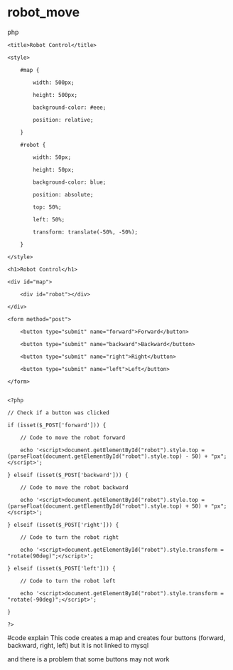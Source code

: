 # robot_move
php

<!DOCTYPE html>

<html>
	
<head>
	
	<title>Robot Control</title>
 
	<style>
 
		#map {
  
			width: 500px;
   
			height: 500px;
   
			background-color: #eee;
   
			position: relative;
   
		}
  
		#robot {
  
			width: 50px;
   
			height: 50px;
   
			background-color: blue;
   
			position: absolute;
   
			top: 50%;
   
			left: 50%;
   
			transform: translate(-50%, -50%);
   
		}
  
	</style>
 
</head>

<body>
	
	<h1>Robot Control</h1>
 
	<div id="map">
 
		<div id="robot"></div>
  
	</div>
 
	<form method="post">
 
		<button type="submit" name="forward">Forward</button>
  
		<button type="submit" name="backward">Backward</button>
  
		<button type="submit" name="right">Right</button>
  
		<button type="submit" name="left">Left</button>
  
	</form>
 

	<?php
 
	// Check if a button was clicked
 
	if (isset($_POST['forward'])) {
 
		// Code to move the robot forward
  
		echo '<script>document.getElementById("robot").style.top = (parseFloat(document.getElementById("robot").style.top) - 50) + "px";</script>';
  
	} elseif (isset($_POST['backward'])) {
 
		// Code to move the robot backward
  
		echo '<script>document.getElementById("robot").style.top = (parseFloat(document.getElementById("robot").style.top) + 50) + "px";</script>';
  
	} elseif (isset($_POST['right'])) {
 
		// Code to turn the robot right
  
		echo '<script>document.getElementById("robot").style.transform = "rotate(90deg)";</script>';
  
	} elseif (isset($_POST['left'])) {
 
		// Code to turn the robot left
  
		echo '<script>document.getElementById("robot").style.transform = "rotate(-90deg)";</script>';
  
	}
 
	?>
 
</body>

</html>

#code explain
This code creates a map and creates four buttons (forward, backward, right, left) but it is not linked to mysql

and there is a problem that some buttons may not work

